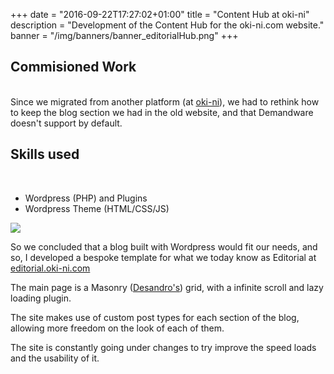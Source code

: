 +++
date = "2016-09-22T17:27:02+01:00"
title = "Content Hub at oki-ni"
description = "Development of the Content Hub for the oki-ni.com  website."
banner = "/img/banners/banner_editorialHub.png"
+++

<div class="block__text--twoCol">
   <h2 class="block__subtitle"> Commisioned Work </h2>
   <br>
  Since we migrated from another platform (at <a href="https://www.oki-ni.com" class="block__link block__link--p">oki-ni</a>), we had to rethink how to keep the blog section we had in the old website, and that Demandware doesn't support by default.
 </div>
 <div class="block__text--twoCol">
   <h2 class="block__subtitle"> Skills used</h2>
   <br>
  <ul>
    <li>Wordpress (PHP) and Plugins</li>
    <li>Wordpress Theme (HTML/CSS/JS)</li>
    </ul>
 </div>

<a href="http://editorial.oki-ni.com">
 <img class="block__image" src="/img/work_editorialHub.png" >
 </a>

 <p class="block__text">
  So we concluded that a blog built with Wordpress would fit our needs, and so, I developed a bespoke template for what we today know as Editorial at <a href="http://editorial.oki-ni.com" class="block__link block__link--p">editorial.oki-ni.com</a>
 </p>


  <p class="block__text">
The main page is a Masonry (<a href="http://masonry.desandro.com/" class="block__link block__link--p">Desandro's</a>) grid, with a infinite scroll and lazy loading plugin.
 </p>
  <p class="block__text">
  The site makes use of custom post types for each section of the blog, allowing more freedom on the look of each of them.
 </p>

 
  <p class="block__text">
 The site is constantly going under changes to try improve the speed loads and the usability of it.
 </p>

  
